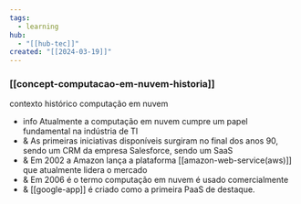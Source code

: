 ```yaml
---
tags:
  - learning
hub:
  - "[[hub-tec]]"
created: "[[2024-03-19]]"
---
```

### [[concept-computacao-em-nuvem-historia]]

contexto histórico computação em nuvem
- info Atualmente a computação em nuvem cumpre um papel fundamental na indústria de TI
- & As primeiras iniciativas disponíveis surgiram no final dos anos 90, sendo um CRM da empresa Salesforce, sendo um SaaS
- & Em 2002 a Amazon lança a plataforma [[amazon-web-service(aws)]] que atualmente lidera o mercado
- & Em 2006 é o termo computação em nuvem é usado comercialmente 
- & [[google-app]] é criado como a primeira PaaS de destaque.
